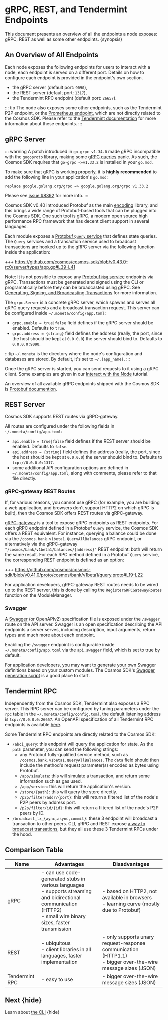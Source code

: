 <!--
order: 7
-->

# gRPC, REST, and Tendermint Endpoints

This document presents an overview of all the endpoints a node exposes: gRPC, REST as well as some other endpoints. {synopsis}

## An Overview of All Endpoints

Each node exposes the following endpoints for users to interact with a node, each endpoint is served on a different port. Details on how to configure each endpoint is provided in the endpoint's own section.

- the gRPC server (default port: `9090`),
- the REST server (default port: `1317`),
- the Tendermint RPC endpoint (default port: `26657`).

::: tip
The node also exposes some other endpoints, such as the Tendermint P2P endpoint, or the [Prometheus endpoint](https://docs.tendermint.com/master/nodes/metrics.html#metrics), which are not directly related to the Cosmos SDK. Please refer to the [Tendermint documentation](https://docs.tendermint.com/master/tendermint-core/using-tendermint.html#configuration) for more information about these endpoints.
:::

## gRPC Server

::: warning
A patch introduced in `go-grpc v1.34.0` made gRPC incompatible with the `gogoproto` library, making some [gRPC queries](https://github.com/cosmos/cosmos-sdk/issues/8426) panic. As such, the Cosmos SDK requires that `go-grpc <=v1.33.2` is installed in your `go.mod`.

To make sure that gRPC is working properly, it is **highly recommended** to add the following line in your application's `go.mod`:

```
replace google.golang.org/grpc => google.golang.org/grpc v1.33.2
```

Please see [issue #8392](https://github.com/cosmos/cosmos-sdk/issues/8392) for more info.
:::

Cosmos SDK v0.40 introduced Protobuf as the main [encoding](./encoding) library, and this brings a wide range of Protobuf-based tools that can be plugged into the Cosmos SDK. One such tool is [gRPC](https://grpc.io), a modern open source high performance RPC framework that has decent client support in several languages.

Each module exposes a [Protobuf `Query` service](../building-modules/messages-and-queries.md#queries) that defines state queries. The `Query` services and a transaction service used to broadcast transactions are hooked up to the gRPC server via the following function inside the application:

+++ https://github.com/cosmos/cosmos-sdk/blob/v0.43.0-rc0/server/types/app.go#L39-L41

Note: It is not possible to expose any [Protobuf `Msg` service](../building-modules/messages-and-queries.md#messages) endpoints via gRPC. Transactions must be generated and signed using the CLI or programatically before they can be broadcasted using gRPC. See [Generating, Signing, and Broadcasting Transactions](../run-node/txs.html) for more information.

The `grpc.Server` is a concrete gRPC server, which spawns and serves all gRPC query requests and a broadcast transaction request. This server can be configured inside `~/.moneta/config/app.toml`:

- `grpc.enable = true|false` field defines if the gRPC server should be enabled. Defaults to `true`.
- `grpc.address = {string}` field defines the address (really, the port, since the host should be kept at `0.0.0.0`) the server should bind to. Defaults to `0.0.0.0:9090`.

:::tip
`~/.moneta` is the directory where the node's configuration and databases are stored. By default, it's set to `~/.{app_name}`.
:::

Once the gRPC server is started, you can send requests to it using a gRPC client. Some examples are given in our [Interact with the Node](../run-node/interact-node.md#using-grpc) tutorial.

An overview of all available gRPC endpoints shipped with the Cosmos SDK is [Protobuf documention](./proto-docs.md).

## REST Server

Cosmos SDK supports REST routes via gRPC-gateway.

All routes are configured under the following fields in `~/.moneta/config/app.toml`:

- `api.enable = true|false` field defines if the REST server should be enabled. Defaults to `false`.
- `api.address = {string}` field defines the address (really, the port, since the host should be kept at `0.0.0.0`) the server should bind to. Defaults to `tcp://0.0.0.0:1317`.
- some additional API configuration options are defined in `~/.moneta/config/app.toml`, along with comments, please refer to that file directly.

### gRPC-gateway REST Routes

If, for various reasons, you cannot use gRPC (for example, you are building a web application, and browsers don't support HTTP2 on which gRPC is built), then the Cosmos SDK offers REST routes via gRPC-gateway.

[gRPC-gateway](https://grpc-ecosystem.github.io/grpc-gateway/) is a tool to expose gRPC endpoints as REST endpoints. For each gRPC endpoint defined in a Protobuf `Query` service, the Cosmos SDK offers a REST equivalent. For instance, querying a balance could be done via the `/cosmos.bank.v1beta1.QueryAllBalances` gRPC endpoint, or alternatively via the gRPC-gateway `"/cosmos/bank/v1beta1/balances/{address}"` REST endpoint: both will return the same result. For each RPC method defined in a Protobuf `Query` service, the corresponding REST endpoint is defined as an option:

+++ https://github.com/cosmos/cosmos-sdk/blob/v0.41.0/proto/cosmos/bank/v1beta1/query.proto#L19-L22

For application developers, gRPC-gateway REST routes needs to be wired up to the REST server, this is done by calling the `RegisterGRPCGatewayRoutes` function on the ModuleManager.

### Swagger

A [Swagger](https://swagger.io/) (or OpenAPIv2) specification file is exposed under the `/swagger` route on the API server. Swagger is an open specification describing the API endpoints a server serves, including description, input arguments, return types and much more about each endpoint.

Enabling the `/swagger` endpoint is configurable inside `~/.moneta/config/app.toml` via the `api.swagger` field, which is set to true by default.

For application developers, you may want to generate your own Swagger definitions based on your custom modules. The Cosmos SDK's [Swagger generation script](https://github.com/cosmos/cosmos-sdk/blob/v0.40.0-rc4/scripts/protoc-swagger-gen.sh) is a good place to start.

## Tendermint RPC

Independently from the Cosmos SDK, Tendermint also exposes a RPC server. This RPC server can be configured by tuning parameters under the `rpc` table in the `~/.moneta/config/config.toml`, the default listening address is `tcp://0.0.0.0:26657`. An OpenAPI specification of all Tendermint RPC endpoints is available [here](https://docs.tendermint.com/master/rpc/).

Some Tendermint RPC endpoints are directly related to the Cosmos SDK:

- `/abci_query`: this endpoint will query the application for state. As the `path` parameter, you can send the following strings:
    - any Protobuf fully-qualified service method, such as `/cosmos.bank.v1beta1.QueryAllBalances`. The `data` field should then include the method's request parameter(s) encoded as bytes using Protobuf.
    - `/app/simulate`: this will simulate a transaction, and return some information such as gas used.
    - `/app/version`: this will return the application's version.
    - `/store/{path}`: this will query the store directly.
    - `/p2p/filter/addr/{port}`: this will return a filtered list of the node's P2P peers by address port.
    - `/p2p/filter/id/{id}`: this will return a filtered list of the node's P2P peers by ID.
- `/broadcast_tx_{aync,async,commit}`: these 3 endpoint will broadcast a transaction to other peers. CLI, gRPC and REST expose [a way to broadcast transations](./transactions.md#broadcasting-the-transaction), but they all use these 3 Tendermint RPCs under the hood.

## Comparison Table

| Name           | Advantages                                                                                                                                                            | Disadvantages                                                                                                 |
| -------------- | --------------------------------------------------------------------------------------------------------------------------------------------------------------------- | ------------------------------------------------------------------------------------------------------------- |
| gRPC           | - can use code-generated stubs in various languages<br>- supports streaming and bidirectional communication (HTTP2)<br>- small wire binary sizes, faster transmission | - based on HTTP2, not available in browsers<br>- learning curve (mostly due to Protobuf)                      |
| REST           | - ubiquitous<br>- client libraries in all languages, faster implementation<br>                                                                                        | - only supports unary request-response communication (HTTP1.1)<br>- bigger over-the-wire message sizes (JSON) |
| Tendermint RPC | - easy to use                                                                                                                                                         | - bigger over-the-wire message sizes (JSON)                                                                   |

## Next {hide}

Learn about [the CLI](./cli.md) {hide}
